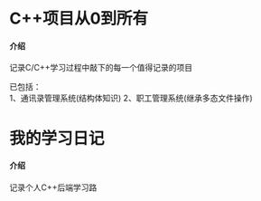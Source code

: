# C++项目从0到所有

#### 介绍
记录C/C++学习过程中敲下的每一个值得记录的项目  
  
已包括：  
    1、通讯录管理系统(结构体知识)
    2、职工管理系统(继承多态文件操作)

# 我的学习日记

#### 介绍
记录个人C++后端学习路
